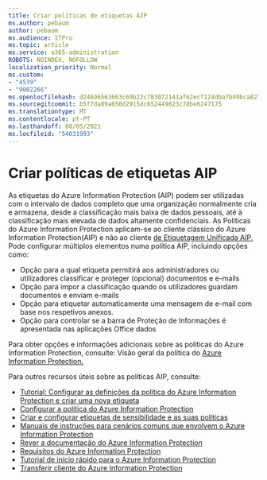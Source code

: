 ```yaml
---
title: Criar políticas de etiquetas AIP
ms.author: pebaum
author: pebaum
ms.audience: ITPro
ms.topic: article
ms.service: o365-administration
ROBOTS: NOINDEX, NOFOLLOW
localization_priority: Normal
ms.custom:
- "4539"
- "9002266"
ms.openlocfilehash: d24696b63663c69b22c783072141af62ecf124dba7b49bca827381f39f88640e
ms.sourcegitcommit: b5f7da89a650d2915dc652449623c78be6247175
ms.translationtype: MT
ms.contentlocale: pt-PT
ms.lasthandoff: 08/05/2021
ms.locfileid: "54031993"
---
```

# <a name="creating-aip-label-policies"></a>Criar políticas de etiquetas AIP

As etiquetas do Azure Information Protection (AIP) podem ser utilizadas com o intervalo de dados completo que uma organização normalmente cria e armazena, desde a classificação mais baixa de dados pessoais, até à classificação mais elevada de dados altamente confidenciais. As Políticas do Azure Information Protection aplicam-se ao cliente clássico do Azure Information Protection(AIP) e não ao cliente [de Etiquetagem Unificada AIP.](https://docs.microsoft.com/azure/information-protection/rms-client/unifiedlabelingclient-version-release-history) Pode configurar múltiplos elementos numa política AIP, incluindo opções como:

- Opção para a qual etiqueta permitirá aos administradores ou utilizadores classificar e proteger (opcional) documentos e e-mails
- Opção para impor a classificação quando os utilizadores guardam documentos e enviam e-mails
- Opção para etiquetar automaticamente uma mensagem de e-mail com base nos respetivos anexos.
- Opção para controlar se a barra de Proteção de Informações é apresentada nas aplicações Office dados

Para obter opções e informações adicionais sobre as políticas do Azure Information Protection, consulte: Visão geral da política do [Azure Information Protection.](https://docs.microsoft.com/azure/information-protection/overview-policy)  

Para outros recursos úteis sobre as políticas AIP, consulte:

- [Tutorial: Configurar as definições da política do Azure Information Protection e criar uma nova etiqueta](https://docs.microsoft.com/azure/information-protection/infoprotect-quick-start-tutorial)  
- [Configurar a política do Azure Information Protection](https://docs.microsoft.com/azure/information-protection/configure-policy)  
- [Criar e configurar etiquetas de sensibilidade e as suas políticas](https://docs.microsoft.com/microsoft-365/compliance/create-sensitivity-labels)  
- [Manuais de instruções para cenários comuns que envolvem o Azure Information Protection](https://docs.microsoft.com/azure/information-protection/how-to-guides)  
- [Rever a documentação do Azure Information Protection](https://docs.microsoft.com/azure/information-protection/what-is-information-protection)  
- [Requisitos do Azure Information Protection](https://docs.microsoft.com/azure/information-protection/get-started/requirements)  
- [Tutorial de início rápido para o Azure Information Protection](https://docs.microsoft.com/azure/information-protection/get-started/infoprotect-quick-start-tutorial)  
- [Transferir cliente do Azure Information Protection](https://www.microsoft.com/download/details.aspx?id=53018)